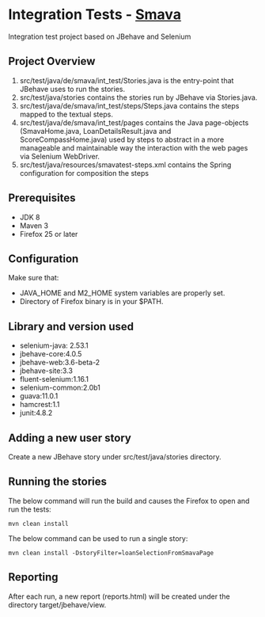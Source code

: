 # Integration Tests - [Smava](www.smava.de)

Integration test project based on JBehave and Selenium

## Project Overview 

1. src/test/java/de/smava/int_test/Stories.java is the entry-point that JBehave uses to run the stories.
2. src/test/java/stories contains the stories run by JBehave via Stories.java.
3. src/test/java/de/smava/int_test/steps/Steps.java contains the steps mapped to the textual steps.
4. src/test/java/de/smava/int_test/pages contains the Java page-objects (SmavaHome.java, LoanDetailsResult.java and ScoreCompassHome.java) used by steps to abstract in a more manageable and maintainable way the interaction with the web pages via Selenium WebDriver.
5. src/test/java/resources/smavatest-steps.xml contains the Spring configuration for composition the steps


## Prerequisites

* JDK 8
* Maven 3
* Firefox 25 or later


## Configuration

Make sure that:
* JAVA\_HOME and M2\_HOME system variables are properly set.
* Directory of Firefox binary is in your $PATH.


## Library and version used

* selenium-java: 2.53.1
* jbehave-core:4.0.5
* jbehave-web:3.6-beta-2
* jbehave-site:3.3
* fluent-selenium:1.16.1
* selenium-common:2.0b1
* guava:11.0.1
* hamcrest:1.1
* junit:4.8.2


## Adding a new user story

Create a new JBehave story under src/test/java/stories directory.


## Running the stories

The below command will run the build and causes the Firefox to open and run the tests:

    mvn clean install

The below command can be used to run a single story:

    mvn clean install -DstoryFilter=loanSelectionFromSmavaPage


## Reporting

After each run, a new report (reports.html) will be created under the directory target/jbehave/view.